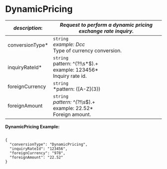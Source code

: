 
# DynamicPricing

| *description*:   | *Request to perform a dynamic pricing exchange rate inquiry.*|
|----|----|
| conversionType* |    ``` string ```  <br/>  *example: Dcc*  <br/> Type of currency conversion.|
| inquiryRateId* |    ``` string ```  <br/>  pattern: ^(?!\s*$).+  <br/> example: 123456* <br/>  Inquiry rate id.|
| foreignCurrency |   ``` string ```   <br/>  *pattern: ([A-Z]{3})|([0-9]{3})  <br/> example: 978*  <br/> The currency code to convert for dynamic pricing in ISO 4217 currency code format.|
| foreignAmount |   ``` string ```  <br/>  *pattern: ^(?!\s*$).+  <br/> example: 22.52*  <br/> Foreign amount.|


**DynamicPricing Example:**

```{r}

{
  "conversionType": "DynamicPricing",
  "inquiryRateId": "123456",
  "foreignCurrency": "978",
  "foreignAmount": "22.52"
}
``` 
